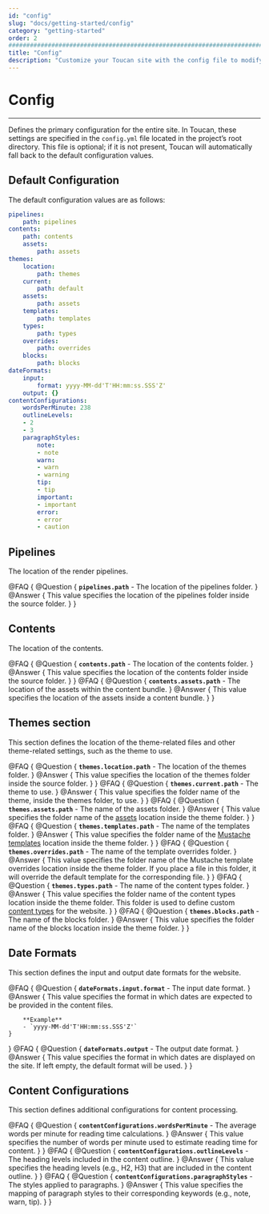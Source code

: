 ```yaml
---
id: "config"
slug: "docs/getting-started/config"
category: "getting-started"
order: 2
################################################################################
title: "Config"
description: "Customize your Toucan site with the config file to modify default locations, naming conventions, and enhance your website effortlessly."
---
```


# Config
---

Defines the primary configuration for the entire site. In Toucan, these settings are specified in the `config.yml` file located in the project’s root directory. This file is optional; if it is not present, Toucan will automatically fall back to the default configuration values.

## Default Configuration

The default configuration values are as follows:

```yaml
pipelines:
    path: pipelines
contents:
    path: contents
    assets:
        path: assets
themes:
    location:
        path: themes
    current:
        path: default
    assets:
        path: assets
    templates:
        path: templates
    types:
        path: types
    overrides:
        path: overrides
    blocks:
        path: blocks
dateFormats:
    input:
        format: yyyy-MM-dd'T'HH:mm:ss.SSS'Z'
    output: {}
contentConfigurations:
    wordsPerMinute: 238
    outlineLevels:
    - 2
    - 3
    paragraphStyles:
        note:
        - note
        warn:
        - warn
        - warning
        tip:
        - tip
        important:
        - important
        error:
        - error
        - caution
```

## Pipelines

The location of the render pipelines.

@FAQ {
    @Question {
        **`pipelines.path`** - The location of the pipelines folder.
    }
    @Answer {
        This value specifies the location of the pipelines folder inside the source folder.
    }
}

## Contents

The location of the contents.

@FAQ {
    @Question {
        **`contents.path`** - The location of the contents folder.
    }
    @Answer {
        This value specifies the location of the contents folder inside the source folder.
    }
}
@FAQ {
    @Question {
        **`contents.assets.path`** - The location of the assets within the content bundle.
    }
    @Answer {
        This value specifies the location of the assets inside a content bundle.
    }
}

## Themes section

This section defines the location of the theme-related files and other theme-related settings, such as the theme to use.

@FAQ {
    @Question {
        **`themes.location.path`** - The location of the themes folder.
    }
    @Answer {
        This value specifies the location of the themes folder inside the source folder.
    }
}
@FAQ {
    @Question {
        **`themes.current.path`** - The theme to use.
    }
    @Answer {
        This value specifies the folder name of the theme, inside the themes folder, to use.
    }
}
@FAQ {
    @Question {
        **`themes.assets.path`** - The name of the assets folder.
    }
    @Answer {
        This value specifies the folder name of the [assets](/getting-started/assets/) location inside the theme folder.
    }
}
@FAQ {
    @Question {
        **`themes.templates.path`** - The name of the templates folder.
    }
    @Answer {
        This value specifies the folder name of the [Mustache templates](/getting-started/templates/mustache/) location inside the theme folder.
    }
}
@FAQ {
    @Question {
        **`themes.overrides.path`** - The name of the template overrides folder.
    }
    @Answer {
        This value specifies the folder name of the Mustache template overrides location inside the theme folder. If you place a file in this folder, it will override the default template for the corresponding file.
    }
}
@FAQ {
    @Question {
        **`themes.types.path`** - The name of the content types folder.
    }
    @Answer {
        This value specifies the folder name of the content types location inside the theme folder. This folder is used to define custom [content types](/getting-started/contents/content-types/) for the website.
    }
}
@FAQ {
    @Question {
        **`themes.blocks.path`** - The name of the blocks folder.
    }
    @Answer {
        This value specifies the folder name of the blocks location inside the theme folder.
    }
}

## Date Formats

This section defines the input and output date formats for the website.

@FAQ {
    @Question {
        **`dateFormats.input.format`** - The input date format.
    }
    @Answer {
        This value specifies the format in which dates are expected to be provided in the content files.

        **Example**
        - `yyyy-MM-dd'T'HH:mm:ss.SSS'Z'`
    }
}
@FAQ {
    @Question {
        **`dateFormats.output`** - The output date format.
    }
    @Answer {
        This value specifies the format in which dates are displayed on the site. If left empty, the default format will be used.
    }
}

## Content Configurations

This section defines additional configurations for content processing.

@FAQ {
    @Question {
        **`contentConfigurations.wordsPerMinute`** - The average words per minute for reading time calculations.
    }
    @Answer {
        This value specifies the number of words per minute used to estimate reading time for content.
    }
}
@FAQ {
    @Question {
        **`contentConfigurations.outlineLevels`** - The heading levels included in the content outline.
    }
    @Answer {
        This value specifies the heading levels (e.g., H2, H3) that are included in the content outline.
    }
}
@FAQ {
    @Question {
        **`contentConfigurations.paragraphStyles`** - The styles applied to paragraphs.
    }
    @Answer {
        This value specifies the mapping of paragraph styles to their corresponding keywords (e.g., note, warn, tip).
    }
}
